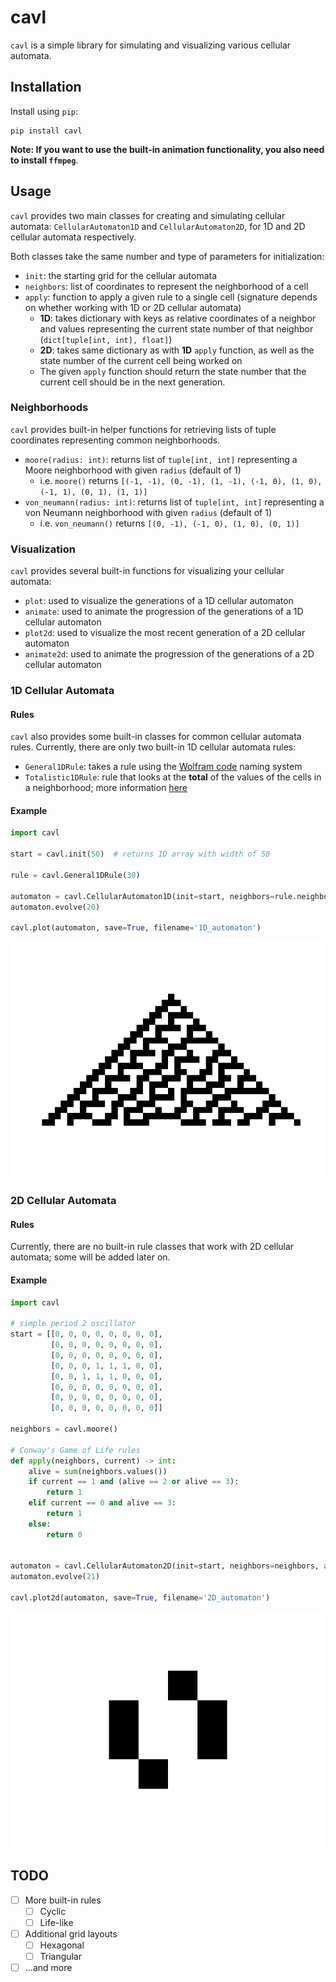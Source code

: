 # cavl

`cavl` is a simple library for simulating and visualizing various cellular automata.

## Installation

Install using `pip`:

```
pip install cavl
```

**Note: If you want to use the built-in animation functionality, you also need to install `ffmpeg`**.

## Usage

`cavl` provides two main classes for creating and simulating cellular automata: `CellularAutomaton1D` and `CellularAutomaton2D`, for 1D and 2D cellular automata respectively.

Both classes take the same number and type of parameters for initialization:

- `init`: the starting grid for the cellular automata
- `neighbors`: list of coordinates to represent the neighborhood of a cell
- `apply`: function to apply a given rule to a single cell (signature depends on whether working with 1D or 2D cellular automata)
  - **1D**: takes dictionary with keys as relative coordinates of a neighbor and values representing the current state number of that neighbor (`dict[tuple[int, int], float]`)
  - **2D**: takes same dictionary as with **1D** `apply` function, as well as the state number of the current cell being worked on
  - The given `apply` function should return the state number that the current cell should be in the next generation.

### Neighborhoods

`cavl` provides built-in helper functions for retrieving lists of tuple coordinates representing common neighborhoods.

- `moore(radius: int)`: returns list of `tuple[int, int]` representing a Moore neighborhood with given `radius` (default of 1)
  - i.e. `moore()` returns `[(-1, -1), (0, -1), (1, -1), (-1, 0), (1, 0), (-1, 1), (0, 1), (1, 1)]`
- `von_neumann(radius: int)`: returns list of `tuple[int, int]` representing a von Neumann neighborhood with given `radius` (default of 1)
  - i.e. `von_neumann()` returns `[(0, -1), (-1, 0), (1, 0), (0, 1)]`

### Visualization

`cavl` provides several built-in functions for visualizing your cellular automata:

- `plot`: used to visualize the generations of a 1D cellular automaton
- `animate`: used to animate the progression of the generations of a 1D cellular automaton
- `plot2d`: used to visualize the most recent generation of a 2D cellular automaton
- `animate2d`: used to animate the progression of the generations of a 2D cellular automaton

### 1D Cellular Automata

#### Rules

`cavl` also provides some built-in classes for common cellular automata rules. Currently, there are only two built-in 1D cellular automata rules: 
- `General1DRule`: takes a rule using the [Wolfram code](https://en.wikipedia.org/wiki/Wolfram_code) naming system
- `Totalistic1DRule`: rule that looks at the **total** of the values of the cells in a neighborhood; more information [here](https://mathworld.wolfram.com/TotalisticCellularAutomaton.html)

#### Example

```python
import cavl

start = cavl.init(50)  # returns 1D array with width of 50

rule = cavl.General1DRule(30)

automaton = cavl.CellularAutomaton1D(init=start, neighbors=rule.neighbors, apply=rule.apply)
automaton.evolve(20)

cavl.plot(automaton, save=True, filename='1D_automaton')
```

![](images/1D_automaton.png)

### 2D Cellular Automata

#### Rules

Currently, there are no built-in rule classes that work with 2D cellular automata; some will be added later on.

#### Example

```python
import cavl

# simple period 2 oscillator
start = [[0, 0, 0, 0, 0, 0, 0, 0],
         [0, 0, 0, 0, 0, 0, 0, 0],
         [0, 0, 0, 0, 0, 0, 0, 0],
         [0, 0, 0, 1, 1, 1, 0, 0],
         [0, 0, 1, 1, 1, 0, 0, 0],
         [0, 0, 0, 0, 0, 0, 0, 0],
         [0, 0, 0, 0, 0, 0, 0, 0],
         [0, 0, 0, 0, 0, 0, 0, 0]]

neighbors = cavl.moore()

# Conway's Game of Life rules
def apply(neighbors, current) -> int:
    alive = sum(neighbors.values())
    if current == 1 and (alive == 2 or alive == 3):
        return 1
    elif current == 0 and alive == 3:
        return 1
    else:
        return 0


automaton = cavl.CellularAutomaton2D(init=start, neighbors=neighbors, apply=apply)
automaton.evolve(21)

cavl.plot2d(automaton, save=True, filename='2D_automaton')
```

![](images/2D_automaton.png)

## TODO

- [ ] More built-in rules
  - [ ] Cyclic
  - [ ] Life-like
- [ ] Additional grid layouts
  - [ ] Hexagonal
  - [ ] Triangular
- [ ] ...and more